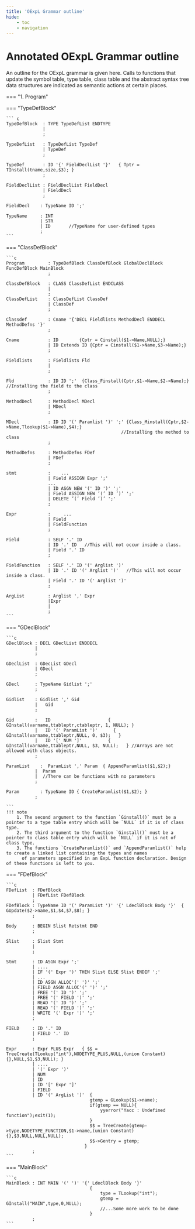 ```yaml
---
title: 'OExpL Grammar outline'
hide:
    - toc
    - navigation
---
```


# Annotated OExpL Grammar outline

An outline for the OExpL grammar is given here. Calls to functions that update the symbol table, type table, class table and the abstract syntax tree data structures are indicated as semantic actions at certain places.

=== "1. Program"

=== "TypeDefBlock"

    ``` c
    TypeDefBlock  : TYPE TypeDefList ENDTYPE
                  |
                  ;

    TypeDefList   : TypeDefList TypeDef
                  | TypeDef
                  ;

    TypeDef       : ID '{' FieldDeclList '}'   { Tptr = TInstall(tname,size,$3); }
                  ;

    FieldDeclList : FieldDeclList FieldDecl
                  | FieldDecl
                  ;

    FieldDecl    : TypeName ID ';'

    TypeName     : INT
                 | STR
                 | ID       //TypeName for user-defined types
                 ;
    ```

=== "ClassDefBlock"

    ```c
    Program         : TypeDefBlock ClassDefBlock GlobalDeclBlock FuncDefBlock MainBlock
                    ;

    ClassDefBlock   : CLASS ClassDefList ENDCLASS
                    |
                    ;
    ClassDefList    : ClassDefList ClassDef
                    | ClassDef
                    ;

    Classdef        : Cname '{'DECL Fieldlists MethodDecl ENDDECL MethodDefns '}'
                    ;

    Cname           : ID        {Cptr = Cinstall($1->Name,NULL);}
                    | ID Extends ID {Cptr = Cinstall($1->Name,$3->Name);}
                    ;

    Fieldlists      : Fieldlists Fld
                    |
                    ;

    Fld             : ID ID ';'  {Class_Finstall(Cptr,$1->Name,$2->Name);} //Installing the field to the class
                    ;

    MethodDecl      : MethodDecl MDecl
                    | MDecl
                    ;

    MDecl           : ID ID '(' Paramlist ')' ';' {Class_Minstall(Cptr,$2->Name,Tlookup($1->Name),$4);}
                                                //Installing the method to class
                    ;

    MethodDefns     : MethodDefns FDef
                    | FDef
                    ;

    stmt            :    ...
                    | Field ASSIGN Expr ';'
                    ...
                    | ID ASGN NEW '(' ID ')' ';'
                    | Field ASSIGN NEW ’(’ ID ’)’ ';'
                    | DELETE ’(’ Field ’)’ ';'
                    ;

    Expr            :     ...
                    | Field
                    | FieldFunction
                    ;

    Field           : SELF '.' ID
                    | ID '.' ID   //This will not occur inside a class.
                    | Field '.' ID
                    ;

    FieldFunction   : SELF '.' ID '(' Arglist ')'
                    | ID '.' ID '(' Arglist ')'   //This will not occur inside a class.
                    | Field '.' ID '(' Arglist ')'
                    ;

    ArgList         : Arglist ',' Expr
                    |Expr
                    |
                    ;
    ```

=== "GDeclBlock"

    ```c
    GDeclBlock : DECL GDeclList ENDDECL
               |
               ;

    GDeclList  : GDecList GDecl
               | GDecl
               ;

    GDecl      : TypeName Gidlist ';'
               ;

    Gidlist    : Gidlist ',' Gid
               |   Gid
               ;

    Gid        :   ID                      { GInstall(varname,ttableptr,ctableptr, 1, NULL); }
               |   ID '(' ParamList ')'      { GInstall(varname,ttableptr,NULL, 0, $3);   }
               |   ID '[' NUM ']'          { GInstall(varname,ttableptr,NULL, $3, NULL);   } //Arrays are not allowed with class objects.
               ;

    ParamList    :  ParamList ',' Param  { AppendParamlist($1,$2);}
               |  Param
               |  //There can be functions with no parameters
               ;

    Param        : TypeName ID { CreateParamlist($1,$2); }
               ;

    ```
    !!! note
        1. The second argument to the function `Ginstall()` must be a pointer to a type table entry which will be `NULL` if it is of class type.
        2. The third argument to the function `Ginstall()` must be a pointer to class table entry which will be `NULL` if it is not of class type.
        3. The functions `CreateParamlist()` and `AppendParamlist()` help to create a linked list containing the types and names
          of parameters specified in an ExpL function declaration. Design of these functions is left to you.

=== "FDefBlock"

    ```c
    FDefList  : FDefBlock
              | FDefList FDefBlock
              ;
    FDefBlock : TypeName ID '(' ParamList ')' '{' LdeclBlock Body '}'  { GUpdate($2->name,$1,$4,$7,$8); }
              ;

    Body      : BEGIN Slist Retstmt END
              ;

    Slist     : Slist Stmt
              |
              ;

    Stmt      : ID ASGN Expr ';'
              | ....
              | IF '(' Expr ')' THEN Slist ELSE Slist ENDIF ';'
              | ...
              | ID ASGN ALLOC'(' ')' ';'
              | FIELD ASGN ALLOC'(' ')' ';'
              | FREE '(' ID ')' ';'
              | FREE '(' FIELD ')' ';'
              | READ '(' ID ')' ';'
              | READ '(' FIELD ')' ';'
              | WRITE '(' Expr ')' ';'
              ;

    FIELD     : ID '.' ID
              | FIELD '.' ID
              ;

    Expr      : Expr PLUS Expr   { $$ = TreeCreate(TLookup("int"),NODETYPE_PLUS,NULL,(union Constant){},NULL,$1,$3,NULL); }
              | ....
              | '(' Expr ')'
              | NUM
              | ID
              | ID '[' Expr ']'
              | FIELD
              | ID '(' ArgList ')'  {
                                    gtemp = GLookup($1->name);
                                    if(gtemp == NULL){
                                        yyerror("Yacc : Undefined function");exit(1);
                                    }
                                    $$ = TreeCreate(gtemp->type,NODETYPE_FUNCTION,$1->name,(union Constant){},$3,NULL,NULL,NULL);
                                    $$->Gentry = gtemp;
                                  }
              ;
    ```

=== "MainBlock"

    ```c
    MainBlock : INT MAIN '(' ')' '{' LdeclBlock Body '}'
                                    {
                                        type = TLookup("int");
                                        gtemp = GInstall("MAIN",type,0,NULL);
                                        //...Some more work to be done
                                    }
              ;
    ```

